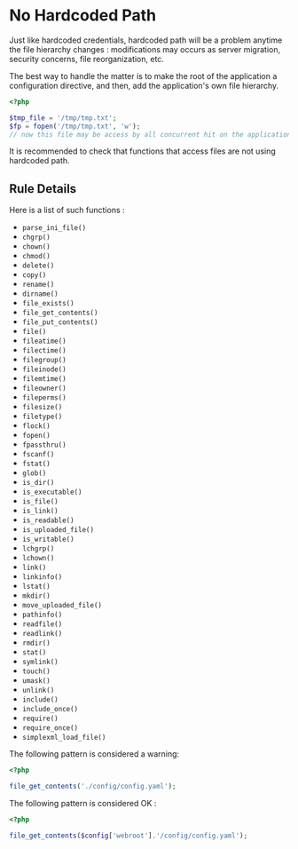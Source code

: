 <!-- Good Practices -->
# No Hardcoded Path

Just like hardcoded credentials, hardcoded path will be a problem anytime the file hierarchy changes : modifications may occurs as server migration, security concerns, file reorganization, etc. 

The best way to handle the matter is to make the root of the application a configuration directive, and then, add the application's own file hierarchy. 

```php
<?php

$tmp_file = '/tmp/tmp.txt';
$fp = fopen('/tmp/tmp.txt', 'w');
// now this file may be access by all concurrent hit on the application

```

It is recommended to check that functions that access files are not using hardcoded path. 

## Rule Details

Here is a list of such functions : 

* `parse_ini_file()`
* `chgrp()`
* `chown()`
* `chmod()`
* `delete()`
* `copy()`
* `rename()`
* `dirname()`
* `file_exists()`
* `file_get_contents()`
* `file_put_contents()`
* `file()`
* `fileatime()`
* `filectime()`
* `filegroup()`
* `fileinode()`
* `filemtime()`
* `fileowner()`
* `fileperms()`
* `filesize()`
* `filetype()`
* `flock()`
* `fopen()`
* `fpassthru()`
* `fscanf()`
* `fstat()`
* `glob()`
* `is_dir()`
* `is_executable()`
* `is_file()`
* `is_link()`
* `is_readable()`
* `is_uploaded_file()`
* `is_writable()`
* `lchgrp()`
* `lchown()`
* `link()`
* `linkinfo()`
* `lstat()`
* `mkdir()`
* `move_uploaded_file()`
* `pathinfo()`
* `readfile()`
* `readlink()`
* `rmdir()`
* `stat()`
* `symlink()`
* `touch()`
* `umask()`
* `unlink()`
* `include()`
* `include_once()`
* `require()`
* `require_once()`
* `simplexml_load_file()`


The following pattern is considered a warning:

```php
<?php

file_get_contents('./config/config.yaml');

```

The following pattern is considered OK :

```php
<?php

file_get_contents($config['webroot'].'/config/config.yaml');

```
